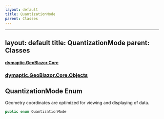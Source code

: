 ```yaml
---
layout: default
title: QuantizationMode
parent: Classes
---
```

---
layout: default
title: QuantizationMode
parent: Classes
---
#### [dymaptic.GeoBlazor.Core](index.html 'index')
### [dymaptic.GeoBlazor.Core.Objects](index.html#dymaptic.GeoBlazor.Core.Objects 'dymaptic.GeoBlazor.Core.Objects')

## QuantizationMode Enum

Geometry coordinates are optimized for viewing and displaying of data.

```csharp
public enum QuantizationMode
```


